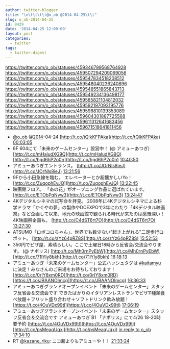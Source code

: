 ```yaml
---
author: twitter-blogger
title: "\n\t\t\t\t@o_ob @2014-04-25\t\t"
slug: o_ob-2014-04-25
id: 8429
date: '2014-04-25 12:00:00'
layout: post
categories:
  - twitter
tags:
  - twitter-digest
---
```


https://twitter.com/o_ob/statuses/459346799568764928 https://twitter.com/o_ob/statuses/459507294209069056 https://twitter.com/o_ob/statuses/459547834518208512 https://twitter.com/o_ob/statuses/459548040236240896 https://twitter.com/o_ob/statuses/459548551865843713 https://twitter.com/o_ob/statuses/459549234136498177 https://twitter.com/o_ob/statuses/459585821104812032 https://twitter.com/o_ob/statuses/459592197093195776 https://twitter.com/o_ob/statuses/459596810139353089 https://twitter.com/o_ob/statuses/459604301887725568 https://twitter.com/o_ob/statuses/459611312641683456 https://twitter.com/o_ob/statuses/459671518641811456  

*   [@o_ob](https://twitter.com/o_ob) [@2014](https://twitter.com/2014)-04-24 [http://t.co/tQlkKFPAka](http://t.co/tQlkKFPAka) [00:03:05](https://twitter.com/o_ob/statuses/459346799568764928)
*   6F 604にて「未来のゲームセンター」設営中！ (@ アミューあつぎ) [http://t.co/mHaludXG9Q](http://t.co/mHaludXG9Q) [http://t.co/hgd6hP2o0n](http://t.co/hgd6hP2o0n) [10:40:50](https://twitter.com/o_ob/statuses/459507294209069056)
*   アミューあつぎエントランス。 [http://t.co/JOrNls8ieJ](http://t.co/JOrNls8ieJ) [13:21:56](https://twitter.com/o_ob/statuses/459547834518208512)
*   9Fから小田急線を臨む。 エレベーターとか超懐かしいYo！ [http://t.co/ZuqophEvJQ](http://t.co/ZuqophEvJQ) [13:22:45](https://twitter.com/o_ob/statuses/459548040236240896)
*   映画館フロア。 「あの花」がオープニング作品に選ばれています。 [http://t.co/ETObPqNvw3](http://t.co/ETObPqNvw3) [13:24:47](https://twitter.com/o_ob/statuses/459548551865843713)
*   4Kデジタルシネマの試写会を拝見。 2008年に4Kデジタルシネマによる科学ドラマ「かぐやの夢」の製作やDCEXPOで3年にわたり「4Kデジタル映画祭」など企画して以来、地元の映画館で観られる時代が来たのは感慨深い！4K映画祭企画も。 [http://t.co/C4dST6rt7O](http://t.co/C4dST6rt7O) [13:27:30](https://twitter.com/o_ob/statuses/459549234136498177)
*   ATSUMO「ロボコロちゃん」、世界でも数少ない"起き上がれる"二足歩行ロボット。 [http://t.co/zYz64pRZ8S](http://t.co/zYz64pRZ8S) [15:52:53](https://twitter.com/o_ob/statuses/459585821104812032)
*   350円でピザ屋、素晴らしい。ここで土曜日18時から反省会/交流会やります。 (@ ナポリス) [http://t.co/Mh0rnPyEbW](http://t.co/Mh0rnPyEbW) [http://t.co/71lYly8bkh](http://t.co/71lYly8bkh) [16:18:13](https://twitter.com/o_ob/statuses/459592197093195776)
*   アミューあつぎ「未来のゲームセンター」公式ハッシュタグは [#kaitamyu](https://twitter.com/search?q=%23kaitamyu&src=hash) に決定！みなさんのご来場をお待ちしております！ [http://t.co/0rIY8xm0RD](http://t.co/0rIY8xm0RD) [https://t.co/JBAANOImcg](https://t.co/JBAANOImcg) [16:36:33](https://twitter.com/o_ob/statuses/459596810139353089)
*   アミューあつぎグランドオープンイベント「未来のゲームセンター」スタッフ反省会＆交流会です できたばかりのイタリアンレストランでピザ11種類食べ放題＋フリット盛り合わせ＋ソフトドリンク飲み放題！ [https://t.co/4OuVDx99tl](https://t.co/4OuVDx99tl) [17:06:19](https://twitter.com/o_ob/statuses/459604301887725568)
*   アミューあつぎグランドオープンイベント「未来のゲームセンター」スタッフ反省会＆交流会です アミューあつぎ B1 「ナポリス」にて4/26 18-20時 要予約 [https://t.co/4OuVDx99tl](https://t.co/4OuVDx99tl) [http://t.co/psMeaqUqxi](http://t.co/psMeaqUqxi) [in reply to o_ob](https://twitter.com/o_ob/statuses/459604301887725568) [17:34:10](https://twitter.com/o_ob/statuses/459611312641683456)
*   RT [@kazane_riku](https://twitter.com/kazane_riku): ニコ超よりもアミューや！！ [21:33:24](https://twitter.com/o_ob/statuses/459671518641811456)